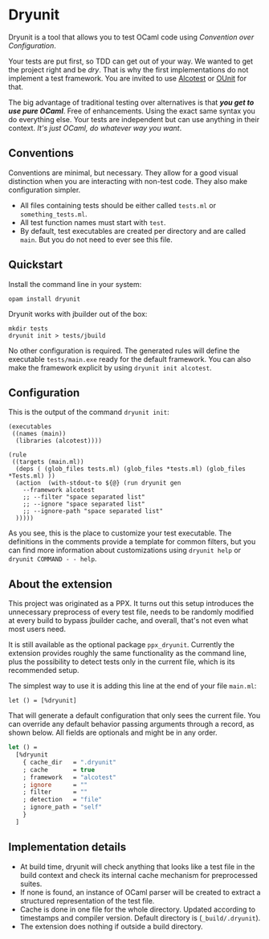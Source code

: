 # Dryunit

Dryunit is a tool that allows you to test OCaml code using *Convention over Configuration*.

Your tests are put first, so TDD can get out of your way. We wanted to get the project right and be *dry*. That is why the first implementations do not implement a test framework. You are invited to use [Alcotest][] or [OUnit][] for that.

The big advantage of traditional testing over alternatives is that ***you get to use pure OCaml***. Free of enhancements. Using the exact same syntax you do everything else. Your tests are independent but can use anything in their context. *It's just OCaml, do whatever way you want*.


## Conventions

Conventions are minimal, but necessary. They allow for a good visual distinction when you are interacting with non-test code. They also make configuration simpler.

- All files containing tests should be either called `tests.ml` or `something_tests.ml`.
- All test function names must start with `test`.
- By default, test executables are created per directory and are called `main`. But you do not need to ever see this file.

## Quickstart

Install the command line in your system:

```
opam install dryunit
```

Dryunit works with jbuilder out of the box:

```
mkdir tests
dryunit init > tests/jbuild
```

No other configuration is required. The generated rules will define the executable `tests/main.exe` ready for the default framework. You can also make the framework explicit by using `dryunit init alcotest`.

## Configuration

This is the output of the command `dryunit init`:

```
(executables
 ((names (main))
  (libraries (alcotest))))

(rule
 ((targets (main.ml))
  (deps ( (glob_files tests.ml) (glob_files *tests.ml) (glob_files *Tests.ml) ))
  (action  (with-stdout-to ${@} (run dryunit gen
    --framework alcotest
    ;; --filter "space separated list"
    ;; --ignore "space separated list"
    ;; --ignore-path "space separated list"
  )))))
```

As you see, this is the place to customize your test executable. The definitions in the comments provide a template for common filters, but you can find more information about customizations using `dryunit help` or `dryunit COMMAND - - help`.


## About the extension

This project was originated as a PPX. It turns out this setup introduces the unnecessary preprocess of every test file, needs to be randomly modified at every build to bypass jbuilder cache, and overall, that's not even what most users need.

It is still available as the optional package `ppx_dryunit`. Currently the extension provides roughly the same functionality as the command line, plus the possibility to detect tests only in the current file, which is its recommended setup.

The simplest way to use it is adding this line at the end of your file `main.ml`:

```
let () = [%dryunit]
```

That will generate a default configuration that only sees the current file. You can override any default behavior passing arguments through a record, as shown below. All fields are optionals and might be in any order.

```ocaml
let () =
  [%dryunit
    { cache_dir   = ".dryunit"
    ; cache       = true
    ; framework   = "alcotest"
    ; ignore      = ""
    ; filter      = ""
    ; detection   = "file"
    ; ignore_path = "self"
    }
  ]
```



## Implementation details

- At build time, dryunit will check anything that looks like a test file in the build context and check its internal cache mechanism for preprocessed suites.
- If none is found, an instance of OCaml parser will be created to extract a structured representation of the test file.
- Cache is done in one file for the whole directory. Updated according to timestamps and compiler version. Default directory is (`_build/.dryunit`).
- The extension does nothing if outside a build directory.



[alcotest]: https://github.com/mirage/alcotest
[ounit]: http://ounit.forge.ocamlcore.org/documentation.html
